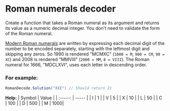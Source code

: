 # Roman numerals decoder
Create a function that takes a Roman numeral as its argument and returns its
value as a numeric decimal integer. You don't need to validate the form of the
Roman numeral.

[Modern Roman numerals](https://en.wikipedia.org/wiki/Roman_numerals#Standard_form)
are written by expressing each decimal digit of the number to be encoded
separately, starting with the leftmost digit and skipping any zeros. So 1990
is rendered "MCMXC" (`1000 = M`, `900 = CM`, `90 = XC`) and 2008 is rendered
"MMVIII" (`2000 = MM`, `8 = VIII`). The Roman numeral for 1666, "MDCLXVI", uses
each letter in descending order.

### For example:
```C#
RomanDecode.Solution("XXI") // Should return 21
```

**Help:**
| Symbol  | Value |
| :-----: | ----- |
|    I    |   1   |
|    V    |   5   |
|    X    |   10  |
|    L    |   50  |
|    C    |   100 |
|    D    |   500 |
|    M    |   1000|
